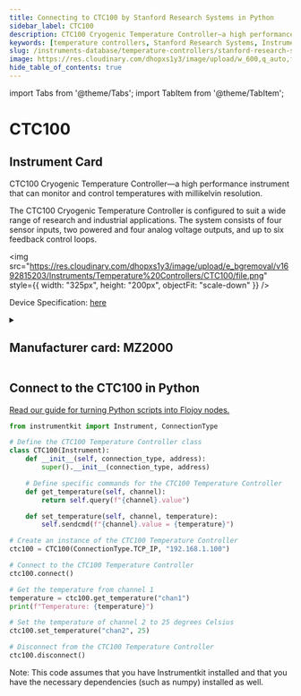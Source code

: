 ```yaml
---
title: Connecting to CTC100 by Stanford Research Systems in Python
sidebar_label: CTC100
description: CTC100 Cryogenic Temperature Controller—a high performance instrument that can monitor and control temperatures with millikelvin resolution.The CTC100 Cryogenic Temperature Controller is configured to suit a wide range of research and industrial applications. The system consists of four sensor inputs, two powered and four analog voltage outputs, and up to six feedback control loops.
keywords: [temperature controllers, Stanford Research Systems, InstrumentKit]
slug: /instruments-database/temperature-controllers/stanford-research-systems/ctc100
image: https://res.cloudinary.com/dhopxs1y3/image/upload/w_600,q_auto,f_auto/e_bgremoval/v1692815203/Instruments/Temperature%20Controllers/CTC100/file.jpg
hide_table_of_contents: true
---
```


import Tabs from '@theme/Tabs';
import TabItem from '@theme/TabItem';

# CTC100

## Instrument Card

<div className="flex">

<div>

CTC100 Cryogenic Temperature Controller—a high performance instrument that can monitor and control temperatures with millikelvin resolution.

The CTC100 Cryogenic Temperature Controller is configured to suit a wide range of research and industrial applications. The system consists of four sensor inputs, two powered and four analog voltage outputs, and up to six feedback control loops.

</div>

<img src="https://res.cloudinary.com/dhopxs1y3/image/upload/e_bgremoval/v1692815203/Instruments/Temperature%20Controllers/CTC100/file.png" style={{ width: "325px", height: "200px", objectFit: "scale-down" }} />

</div>

<div className="flex text-center">

<p>Device Specification: <a target="\_blank" href="https://www.thinksrs.com/downloads/pdfs/catalog/CTC100c.pdf">here</a></p>

</div>

<details style={{ marginTop: "15px"}}>
<summary><h2>Manufacturer card: MZ2000</h2></summary>

<img src="https://res.cloudinary.com/dhopxs1y3/image/upload/v1692806206/Instruments/Vendor%20Logos/Stanford_Research.png" style={{ width: "100%", height: "170px",objectFit: "scale-down" }} />

Stanford Research Systems is a maker of general test and measurement instruments. The company was founded in 1980, is privately held, and is not affiliated with Stanford University. Stanford Research Systems manufactures all of their products at their Sunnyvale, California facility.

<ul>
  <li>Headquarters: Sunnyvale, California</li>
  <li>Yearly Revenue (millions, USD): 24.9</li>
  <li>Vendor Website: <a href="https://www.thinksrs.com/index.html">here</a></li>
</ul>
</details>

## Connect to the CTC100 in Python

[Read our guide for turning Python scripts into Flojoy nodes.](https://docs.flojoy.ai/custom-nodes/creating-custom-node/)
<Tabs>

<TabItem value="Flojoy" label="Flojoy" className="flojoy-instrument-tabs">

<NodeCardCollection category='WIDGET2000' manufacturer='MZ2000'></NodeCardCollection>

</TabItem>
<TabItem value="InstrumentKit" label="InstrumentKit">


```python
from instrumentkit import Instrument, ConnectionType

# Define the CTC100 Temperature Controller class
class CTC100(Instrument):
    def __init__(self, connection_type, address):
        super().__init__(connection_type, address)

    # Define specific commands for the CTC100 Temperature Controller
    def get_temperature(self, channel):
        return self.query(f"{channel}.value")

    def set_temperature(self, channel, temperature):
        self.sendcmd(f"{channel}.value = {temperature}")

# Create an instance of the CTC100 Temperature Controller
ctc100 = CTC100(ConnectionType.TCP_IP, "192.168.1.100")

# Connect to the CTC100 Temperature Controller
ctc100.connect()

# Get the temperature from channel 1
temperature = ctc100.get_temperature("chan1")
print(f"Temperature: {temperature}")

# Set the temperature of channel 2 to 25 degrees Celsius
ctc100.set_temperature("chan2", 25)

# Disconnect from the CTC100 Temperature Controller
ctc100.disconnect()
```

Note: This code assumes that you have Instrumentkit installed and that you have the necessary dependencies (such as numpy) installed as well.

</TabItem>
</Tabs>